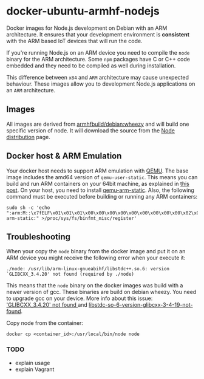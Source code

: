 # docker-ubuntu-armhf-nodejs
Docker images for Node.js development on Debian with an ARM architecture. It ensures that your development 
environment is **consistent** with the ARM based IoT devices that will run the code.

If you're running Node.js on an ARM device you need to compile the `node` binary for the ARM architecture. Some
 `npm` packages have C or C++ code embedded and they need to be compiled as well during installation. 
 
This difference between `x84` and `ARM` architecture may cause unexpected behaviour. These images allow you to 
development Node.js applications on an `ARM` architecture.

## Images
All images are derived from [armhfbuild/debian:wheezy](https://hub.docker.com/r/armhfbuild/debian/) and will build one
specific version of node. It will download the source from the [Node distribution](https://nodejs.org/dist/) page.

## Docker host & ARM Emulation
Your docker host needs to support ARM emulation with [QEMU](http://wiki.qemu.org/Main_Page). The base image includes 
the amd64 version of `qemu-user-static`. This means you can build and run ARM containers on your 64bit machine, as 
explained in [this post](https://groups.google.com/forum/#!msg/coreos-dev/YC-G_rVFnI4/ncS5bjxYWdc). On your host, you 
need to install [qemu-arm-static](https://wiki.debian.org/QemuUserEmulation). Also, the following command must be 
executed before building or running any ARM containers:

```
sudo sh -c 'echo ":arm:M::\x7fELF\x01\x01\x01\x00\x00\x00\x00\x00\x00\x00\x00\x00\x02\x00\x28\x00:\xff\xff\xff\xff\xff\xff\xff\x00\xff\xff\xff\xff\xff\xff\xff\xff\xfe\xff\xff\xff:/usr/bin/qemu-arm-static:" >/proc/sys/fs/binfmt_misc/register'
```

## Troubleshooting
When your copy the `node` binary from the docker image and put it on an ARM device you might receive the following 
error when your execute it:

```
./node: /usr/lib/arm-linux-gnueabihf/libstdc++.so.6: version `GLIBCXX_3.4.20' not found (required by ./node)
```

This means that the `node` binary on the docker images was build with a newer version of gcc. These binaries are build
 on debian wheezy. You need to upgrade gcc on your device. More info about this issue: 
['GLIBCXX_3.4.20' not found ](http://askubuntu.com/questions/575505/glibcxx-3-4-20-not-found-how-to-fix-this-error) 
and [libstdc-so-6-version-glibcxx-3-4-19-not-found](http://askubuntu.com/questions/306467/usr-lib-i386-linux-gnu-libstdc-so-6-version-glibcxx-3-4-19-not-found/306477#306477).

Copy node from the container:
``` 
docker cp <container_id>:/usr/local/bin/node node
```

### TODO
* explain usage
* explain Vagrant
